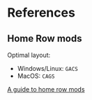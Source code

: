 # References

## Home Row mods

Optimal layout:

- Windows/Linux: `GACS`
- MacOS: `CAGS`

[A guide to home row mods](https://precondition.github.io/home-row-mods)
